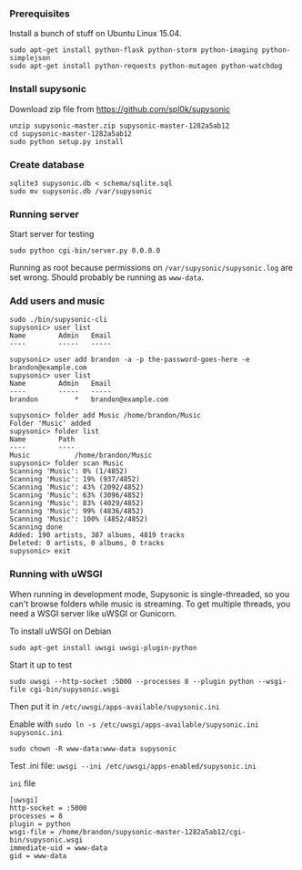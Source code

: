 ### Prerequisites ###

Install a bunch of stuff on Ubuntu Linux 15.04.

    sudo apt-get install python-flask python-storm python-imaging python-simplejson
    sudo apt-get install python-requests python-mutagen python-watchdog

### Install supysonic ###

Download zip file from https://github.com/spl0k/supysonic

    unzip supysonic-master.zip supysonic-master-1282a5ab12
    cd supysonic-master-1282a5ab12
    sudo python setup.py install

### Create database ###

    sqlite3 supysonic.db < schema/sqlite.sql
    sudo mv supysonic.db /var/supysonic

### Running server ###

Start server for testing

    sudo python cgi-bin/server.py 0.0.0.0

Running as root because permissions on `/var/supysonic/supysonic.log` are set wrong. Should probably be running as `www-data`.

### Add users and music ###

    sudo ./bin/supysonic-cli
    supysonic> user list
    Name		Admin	Email
    ----		-----	-----
    
    supysonic> user add brandon -a -p the-password-goes-here -e brandon@example.com
    supysonic> user list
    Name		Admin	Email
    ----		-----	-----
    brandon         *	brandon@example.com
    
    supysonic> folder add Music /home/brandon/Music
    Folder 'Music' added
    supysonic> folder list
    Name		Path
    ----		----
    Music           /home/brandon/Music
    supysonic> folder scan Music
    Scanning 'Music': 0% (1/4852)
    Scanning 'Music': 19% (937/4852)
    Scanning 'Music': 43% (2092/4852)
    Scanning 'Music': 63% (3096/4852)
    Scanning 'Music': 83% (4029/4852)
    Scanning 'Music': 99% (4836/4852)
    Scanning 'Music': 100% (4852/4852)
    Scanning done
    Added: 190 artists, 387 albums, 4819 tracks
    Deleted: 0 artists, 0 albums, 0 tracks
    supysonic> exit

### Running with uWSGI ###

When running in development mode, Supysonic is single-threaded, so you can't browse folders while music is streaming. To get multiple threads, you need a WSGI server like uWSGI or Gunicorn.

To install uWSGI on Debian

    sudo apt-get install uwsgi uwsgi-plugin-python

Start it up to test

    sudo uwsgi --http-socket :5000 --processes 8 --plugin python --wsgi-file cgi-bin/supysonic.wsgi

Then put it in `/etc/uwsgi/apps-available/supysonic.ini`

Enable with `sudo ln -s /etc/uwsgi/apps-available/supysonic.ini supysonic.ini`

    sudo chown -R www-data:www-data supysonic

Test .ini file: `uwsgi --ini /etc/uwsgi/apps-enabled/supysonic.ini`

`ini` file

    [uwsgi]
    http-socket = :5000
    processes = 8
    plugin = python
    wsgi-file = /home/brandon/supysonic-master-1282a5ab12/cgi-bin/supysonic.wsgi
    immediate-uid = www-data
    gid = www-data


